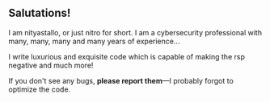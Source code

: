 ## Salutations!

I am nityastallo, or just nitro for short. I am a cybersecurity professional with many, many, many and many years of experience...

I write luxurious and exquisite code which is capable of making the rsp negative and much more! 

If you don't see any bugs, **please report them**—I probably forgot to optimize the code.
